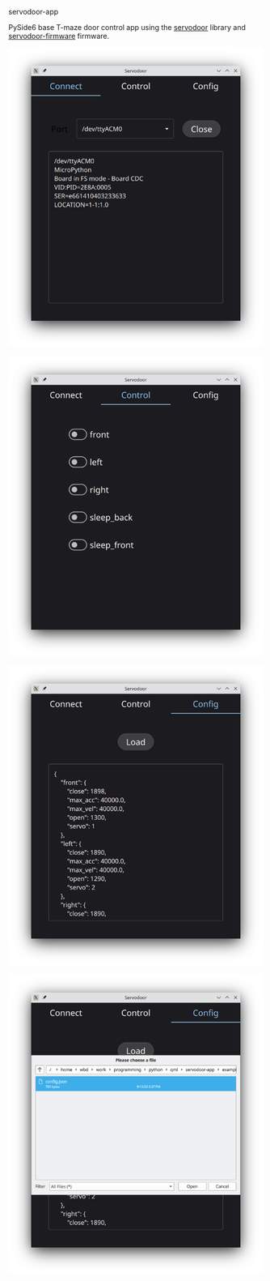 servodoor-app

PySide6 base T-maze door control app using the [servodoor](https://github.com/willdickson/servodoor) library and 
[servodoor-firmware](https://github.com/willdickson/servodoor) firmware.  

![connect_tab](images/connect_tab.png)

![control_tab](images/control_tab.png)

![config_tab](images/config_tab.png)

![config_dialog](images/config_dialog.png)



